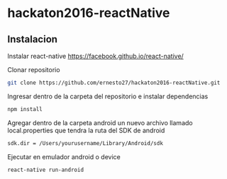 # hackaton2016-reactNative

##  Instalacion  

Instalar react-native 
https://facebook.github.io/react-native/

Clonar repositorio
```sh
git clone https://github.com/ernesto27/hackaton2016-reactNative.git
```
Ingresar dentro de la carpeta del repositorio e instalar dependencias
```sh
npm install
```

Agregar dentro de la carpeta android un nuevo archivo llamado  local.properties  que tendra la ruta del SDK de android 

```sh
sdk.dir = /Users/yourusername/Library/Android/sdk
```


Ejecutar en emulador android o device
```sh
react-native run-android
```



